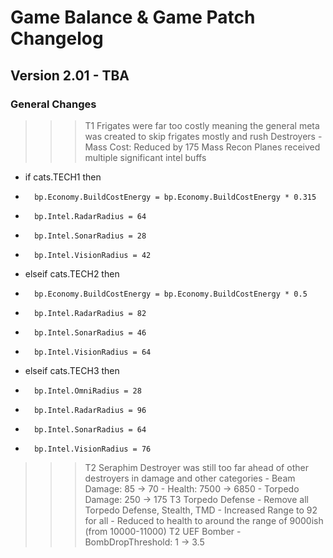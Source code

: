 # Game Balance & Game Patch Changelog

## Version 2.01 - TBA
### General Changes
>>> T1 Frigates were far too costly meaning the general meta was created to skip frigates mostly and rush Destroyers
    - Mass Cost: Reduced by 175 Mass
>>> Recon Planes received multiple significant intel buffs 
-    if cats.TECH1 then
-		bp.Economy.BuildCostEnergy = bp.Economy.BuildCostEnergy * 0.315
-		bp.Intel.RadarRadius = 64
-		bp.Intel.SonarRadius = 28
-		bp.Intel.VisionRadius = 42
-	elseif cats.TECH2 then
-		bp.Economy.BuildCostEnergy = bp.Economy.BuildCostEnergy * 0.5
-		bp.Intel.RadarRadius = 82
-		bp.Intel.SonarRadius = 46
-		bp.Intel.VisionRadius = 64
-	elseif cats.TECH3 then
-		bp.Intel.OmniRadius = 28
-		bp.Intel.RadarRadius = 96
-		bp.Intel.SonarRadius = 64
-		bp.Intel.VisionRadius = 76
>>> T2 Seraphim Destroyer was still too far ahead of other destroyers in damage and other categories
    - Beam Damage: 85 -> 70
    - Health: 7500 -> 6850
    - Torpedo Damage: 250 -> 175
>>> T3 Torpedo Defense
    - Remove all Torpedo Defense, Stealth, TMD
    - Increased Range to 92 for all
    - Reduced to health to around the range of 9000ish (from 10000-11000)
>>> T2 UEF Bomber
    - BombDropThreshold: 1 -> 3.5